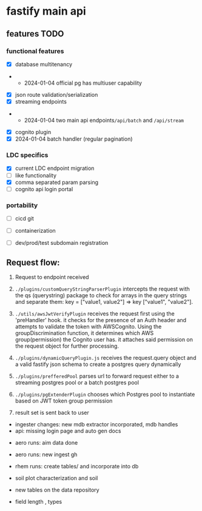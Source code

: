 # fastify main api

## features TODO
### functional features
- [x] database multitenancy
- - 2024-01-04 official pg has multiuser capability 
- [x] json route validation/serialization
- [x] streaming endpoints 
- - 2024-01-04 two main api endpoints`/api/batch` and `/api/stream`
- [x] cognito plugin
- [x] 2024-01-04 batch handler (regular pagination)

### LDC specifics
- [x] current LDC endpoint migration
- [ ] like functionality
- [x] comma separated param parsing
- [ ] cognito api login portal

### portability
- [ ] cicd git
- [ ] containerization 
- [ ] dev/prod/test subdomain registration


## Request flow:

1. Request to endpoint received

2. `./plugins/customQueryStringParserPlugin` intercepts the request with the qs (querystring) package to check for arrays in the query strings and separate them: key = ["value1, value2"] => key ["value1", "value2"].

3. `./utils/awsJwtVerifyPlugin` receives the request first using the 'preHandler' hook. it checks for the presence of an Auth header and attempts to validate the token with AWSCognito. Using the groupDiscrimination function, it determines which AWS group(permission) the Cognito user has. it attaches said permission on the request object for further processing.

4. `./plugins/dynamicQueryPlugin.js` receives the request.query object and a valid fastify json schema to create a postgres query dynamically

5. `./plugins/prefferedPool` parses url to forward request either to a streaming postgres pool or a batch postgres pool

6. `./plugins/pgExtenderPlugin` chooses which Postgres pool to instantiate based on JWT token group permission 

7. result set is sent back to user



- ingester changes: new mdb extractor incorporated, mdb handles 
- api: missing login page and  auto gen docs
<!--  -->
- aero runs: aim data done
- aero runs: new ingest gh
- rhem runs: create tables/ and incorporate into db

- soil plot characterization and soil 

- new tables on the data repository 

- field length , types